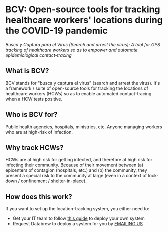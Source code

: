 # BCV: Open-source tools for tracking healthcare workers' locations during the COVID-19 pandemic

_Busca y Captura para el Virus (Search and arrest the virus): A tool for GPS tracking of healthcare workers so as to empower and automate epidemiological contact-tracing_

## What is BCV?

BCV stands for "busca y captura el virus" (search and arrest the virus). It's a framework / suite of open-source tools for tracking the locations of healthcare workers (HCWs) so as to enable automated contact-tracing when a HCW tests positive.

## Who is BCV for?

Public health agencies, hospitals, ministries, etc. Anyone managing workers who are at high-risk of infection.

## Why track HCWs?

HCWs are at high risk for getting infected, and therefore at high risk for infecting their community. Because of their movement between (a) epicenters of contagion (hospitals, etc.) and (b) the community, they present a special risk to the community at large (even in a context of lock-down / confinement / shelter-in-place).

## How does this work?

If you want to set up the location-tracking system, you either need to:

- Get your IT team to follow [this guide](docs/it_guide.md) to deploy your own system
- Request Databrew to deploy a system for you by [EMAILING US](info@databrew.cc)
